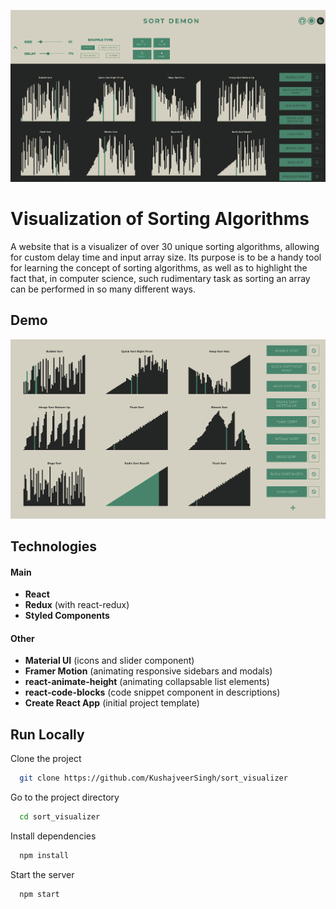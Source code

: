 ![Screenshot 1](./screenshots/Screenshot-2.png)

# Visualization of Sorting Algorithms

A website that is a visualizer of over 30 unique sorting algorithms, allowing for custom delay time and input array size. Its purpose is to be a handy tool for learning the concept of sorting algorithms, as well as to highlight the fact that, in computer science, such rudimentary task as sorting an array can be performed in so many different ways.

## Demo

![Screenshot 2](./screenshots/Screenshot-1.png)

## Technologies

#### Main

-   **React**
-   **Redux** (with react-redux)
-   **Styled Components**

#### Other

-   **Material UI** (icons and slider component)
-   **Framer Motion** (animating responsive sidebars and modals)
-   **react-animate-height** (animating collapsable list elements)
-   **react-code-blocks** (code snippet component in descriptions)
-   **Create React App** (initial project template)

## Run Locally

Clone the project

```bash
  git clone https://github.com/KushajveerSingh/sort_visualizer
```

Go to the project directory

```bash
  cd sort_visualizer
```

Install dependencies

```bash
  npm install
```

Start the server

```bash
  npm start
```